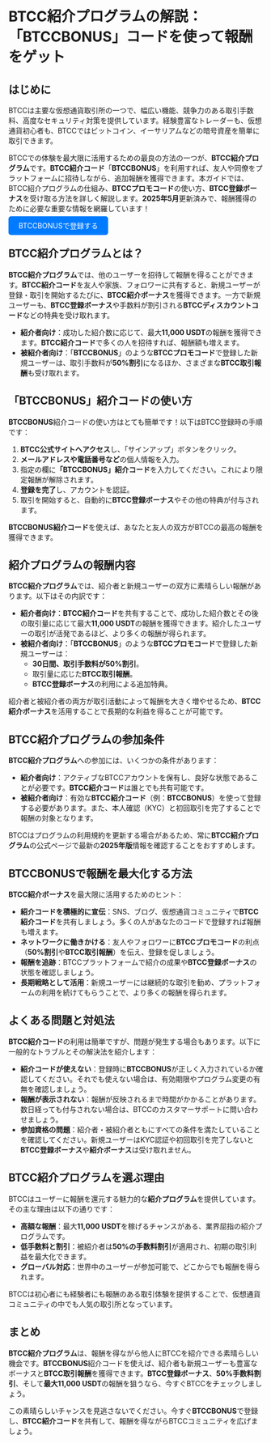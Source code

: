 <h1>BTCC紹介プログラムの解説：「BTCCBONUS」コードを使って報酬をゲット</h1>
</header>

<section>
    <h2>はじめに</h2>
    <p>BTCCは主要な仮想通貨取引所の一つで、幅広い機能、競争力のある取引手数料、高度なセキュリティ対策を提供しています。経験豊富なトレーダーも、仮想通貨初心者も、BTCCではビットコイン、イーサリアムなどの暗号資産を簡単に取引できます。</p>
    <p>BTCCでの体験を最大限に活用するための最良の方法の一つが、<strong>BTCC紹介プログラム</strong>です。<strong>BTCC紹介コード</strong>「<strong>BTCCBONUS</strong>」を利用すれば、友人や同僚をプラットフォームに招待しながら、追加報酬を獲得できます。本ガイドでは、BTCC紹介プログラムの仕組み、<strong>BTCCプロモコード</strong>の使い方、<strong>BTCC登録ボーナス</strong>を受け取る方法を詳しく解説します。<strong>2025年5月</strong>更新済みで、報酬獲得のために必要な重要な情報を網羅しています！</p>
</section>

<p><a href="https://partner.btcc.com/us/c/BTCCBONUS/9303" target="_blank" style="color: white; background-color: #007bff; padding: 10px 20px; text-decoration: none; border-radius: 5px;">BTCCBONUSで登録する</a></p>

<section>
    <h2>BTCC紹介プログラムとは？</h2>
    <p><strong>BTCC紹介プログラム</strong>では、他のユーザーを招待して報酬を得ることができます。<strong>BTCC紹介コード</strong>を友人や家族、フォロワーに共有すると、新規ユーザーが登録・取引を開始するたびに、<strong>BTCC紹介ボーナス</strong>を獲得できます。一方で新規ユーザーも、<strong>BTCC登録ボーナス</strong>や手数料が割引される<strong>BTCCディスカウントコード</strong>などの特典を受け取れます。</p>
    <ul>
        <li><strong>紹介者向け</strong>：成功した紹介数に応じて、最大<strong>11,000 USDT</strong>の報酬を獲得できます。<strong>BTCC紹介コード</strong>で多くの人を招待すれば、報酬額も増えます。</li>
        <li><strong>被紹介者向け</strong>：「<strong>BTCCBONUS</strong>」のような<strong>BTCCプロモコード</strong>で登録した新規ユーザーは、取引手数料が<strong>50%割引</strong>になるほか、さまざまな<strong>BTCC取引報酬</strong>も受け取れます。</li>
    </ul>
</section>

<section>
    <h2>「BTCCBONUS」紹介コードの使い方</h2>
    <p><strong>BTCCBONUS</strong>紹介コードの使い方はとても簡単です！以下はBTCC登録時の手順です：</p>
    <ol>
        <li><strong>BTCC公式サイトへアクセス</strong>し、「サインアップ」ボタンをクリック。</li>
        <li><strong>メールアドレスや電話番号など</strong>の個人情報を入力。</li>
        <li>指定の欄に<strong>「BTCCBONUS」紹介コード</strong>を入力してください。これにより限定報酬が解除されます。</li>
        <li><strong>登録を完了</strong>し、アカウントを認証。</li>
        <li>取引を開始すると、自動的に<strong>BTCC登録ボーナス</strong>やその他の特典が付与されます。</li>
    </ol>
    <p><strong>BTCCBONUS紹介コード</strong>を使えば、あなたと友人の双方がBTCCの最高の報酬を獲得できます。</p>
</section>

<section>
    <h2>紹介プログラムの報酬内容</h2>
    <p><strong>BTCC紹介プログラム</strong>では、紹介者と新規ユーザーの双方に素晴らしい報酬があります。以下はその内訳です：</p>
    <ul>
        <li><strong>紹介者向け</strong>：<strong>BTCC紹介コード</strong>を共有することで、成功した紹介数とその後の取引量に応じて最大<strong>11,000 USDT</strong>の報酬を獲得できます。紹介したユーザーの取引が活発であるほど、より多くの報酬が得られます。</li>
        <li><strong>被紹介者向け</strong>：「<strong>BTCCBONUS</strong>」のような<strong>BTCCプロモコード</strong>で登録した新規ユーザーは：
            <ul>
                <li><strong>30日間、取引手数料が50%割引</strong>。</li>
                <li>取引量に応じた<strong>BTCC取引報酬</strong>。</li>
                <li><strong>BTCC登録ボーナス</strong>の利用による追加特典。</li>
            </ul>
        </li>
    </ul>
    <p>紹介者と被紹介者の両方が取引活動によって報酬を大きく増やせるため、<strong>BTCC紹介ボーナス</strong>を活用することで長期的な利益を得ることが可能です。</p>
</section>

<section>
    <h2>BTCC紹介プログラムの参加条件</h2>
    <p><strong>BTCC紹介プログラム</strong>への参加には、いくつかの条件があります：</p>
    <ul>
        <li><strong>紹介者向け</strong>：アクティブなBTCCアカウントを保有し、良好な状態であることが必要です。<strong>BTCC紹介コード</strong>は誰とでも共有可能です。</li>
        <li><strong>被紹介者向け</strong>：有効な<strong>BTCC紹介コード</strong>（例：<strong>BTCCBONUS</strong>）を使って登録する必要があります。また、本人確認（KYC）と初回取引を完了することで報酬の対象となります。</li>
    </ul>
    <p>BTCCはプログラムの利用規約を更新する場合があるため、常に<strong>BTCC紹介プログラム</strong>の公式ページで最新の<strong>2025年版</strong>情報を確認することをおすすめします。</p>
</section>

<section>
    <h2>BTCCBONUSで報酬を最大化する方法</h2>
    <p><strong>BTCC紹介ボーナス</strong>を最大限に活用するためのヒント：</p>
    <ul>
        <li><strong>紹介コードを積極的に宣伝</strong>：SNS、ブログ、仮想通貨コミュニティで<strong>BTCC紹介コード</strong>を共有しましょう。多くの人があなたのコードで登録すれば報酬も増えます。</li>
        <li><strong>ネットワークに働きかける</strong>：友人やフォロワーに<strong>BTCCプロモコード</strong>の利点（<strong>50%割引</strong>や<strong>BTCC取引報酬</strong>）を伝え、登録を促しましょう。</li>
        <li><strong>報酬を追跡</strong>：BTCCプラットフォームで紹介の成果や<strong>BTCC登録ボーナス</strong>の状態を確認しましょう。</li>
        <li><strong>長期戦略として活用</strong>：新規ユーザーには継続的な取引を勧め、プラットフォームの利用を続けてもらうことで、より多くの報酬を得られます。</li>
    </ul>
</section>

<section>
    <h2>よくある問題と対処法</h2>
    <p><strong>BTCC紹介コード</strong>の利用は簡単ですが、問題が発生する場合もあります。以下に一般的なトラブルとその解決法を紹介します：</p>
    <ul>
        <li><strong>紹介コードが使えない</strong>：登録時に<strong>BTCCBONUS</strong>が正しく入力されているか確認してください。それでも使えない場合は、有効期限やプログラム変更の有無を確認しましょう。</li>
        <li><strong>報酬が表示されない</strong>：報酬が反映されるまで時間がかかることがあります。数日経っても付与されない場合は、BTCCのカスタマーサポートに問い合わせましょう。</li>
        <li><strong>参加資格の問題</strong>：紹介者・被紹介者ともにすべての条件を満たしていることを確認してください。新規ユーザーはKYC認証や初回取引を完了しないと<strong>BTCC登録ボーナス</strong>や<strong>紹介ボーナス</strong>は受け取れません。</li>
    </ul>
</section>

<section>
    <h2>BTCC紹介プログラムを選ぶ理由</h2>
    <p>BTCCはユーザーに報酬を還元する魅力的な<strong>紹介プログラム</strong>を提供しています。その主な理由は以下の通りです：</p>
    <ul>
        <li><strong>高額な報酬</strong>：最大<strong>11,000 USDT</strong>を稼げるチャンスがある、業界屈指の紹介プログラムです。</li>
        <li><strong>低手数料と割引</strong>：被紹介者は<strong>50%の手数料割引</strong>が適用され、初期の取引利益を最大化できます。</li>
        <li><strong>グローバル対応</strong>：世界中のユーザーが参加可能で、どこからでも報酬を得られます。</li>
    </ul>
    <p>BTCCは初心者にも経験者にも報酬のある取引体験を提供することで、仮想通貨コミュニティの中でも人気の取引所となっています。</p>
</section>

<section>
    <h2>まとめ</h2>
    <p><strong>BTCC紹介プログラム</strong>は、報酬を得ながら他人にBTCCを紹介できる素晴らしい機会です。<strong>BTCCBONUS</strong>紹介コードを使えば、紹介者も新規ユーザーも豊富なボーナスと<strong>BTCC取引報酬</strong>を獲得できます。<strong>BTCC登録ボーナス</strong>、<strong>50%手数料割引</strong>、そして<strong>最大11,000 USDT</strong>の報酬を狙うなら、今すぐBTCCをチェックしましょう。</p>
    <p>この素晴らしいチャンスを見逃さないでください。今すぐ<strong>BTCCBONUS</strong>で登録し、<strong>BTCC紹介コード</strong>を共有して、報酬を得ながらBTCCコミュニティを広げましょう。</p>
</section>
